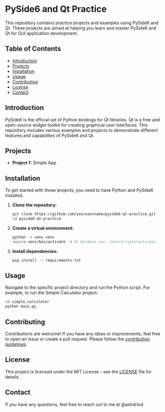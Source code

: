 # PySide6 and Qt Practice

This repository contains practice projects and examples using PySide6 and Qt. These projects are aimed at helping you learn and master PySide6 and Qt for GUI application development.

## Table of Contents
- [Introduction](#introduction)
- [Projects](#projects)
- [Installation](#installation)
- [Usage](#usage)
- [Contributing](#contributing)
- [License](#license)
- [Contact](#contact)

## Introduction
PySide6 is the official set of Python bindings for Qt libraries. Qt is a free and open-source widget toolkit for creating graphical user interfaces. This repository includes various examples and projects to demonstrate different features and capabilities of PySide6 and Qt.

## Projects
- **Project 1:** Simple App

## Installation
To get started with these projects, you need to have Python and PySide6 installed.

1. **Clone the repository:**
    ```sh
    git clone https://github.com/yourusername/pyside6-qt-practice.git
    cd pyside6-qt-practice
    ```

2. **Create a virtual environment:**
    ```sh
    python -m venv venv
    source venv/bin/activate  # On Windows use `venv\Scripts\activate`
    ```

3. **Install dependencies:**
    ```sh
    pip install -r requirements.txt
    ```

## Usage
Navigate to the specific project directory and run the Python script. For example, to run the Simple Calculator project:

```sh
cd simple_calculator
python main.py
```

## Contributing
Contributions are welcome! If you have any ideas or improvements, feel free to open an issue or create a pull request. Please follow the [contribution guidelines](CONTRIBUTING.md).

## License
This project is licensed under the MIT License - see the [LICENSE](LICENSE) file for details.

## Contact
If you have any questions, feel free to reach out to me at @ashdriod
```